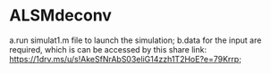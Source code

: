 # ALSMdeconv
a.run simulat1.m file to launch the simulation;
b.data for the input are required, which is can be accessed by this share link: https://1drv.ms/u/s!AkeSfNrAbS03eliG14zzh1T2HoE?e=79Krrp;
